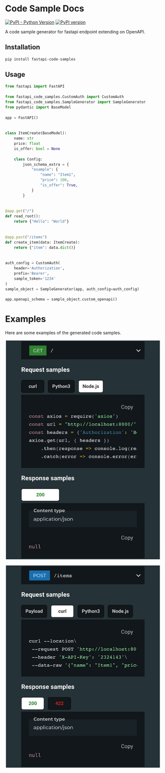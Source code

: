 # Code Sample Docs

[![PyPI - Python Version](https://img.shields.io/pypi/pyversions/fastapi-code-samples)](https://pypi.org/project/fastapi-code-samples/)
[![PyPI version](https://badge.fury.io/py/fastapi-code-samples.svg)](https://pypi.org/project/fastapi-code-samples/)

A code sample generator for fastapi endpoint extending on OpenAPI.

## Installation

```bash
pip install fastapi-code-samples
```

## Usage

```python
from fastapi import FastAPI

from fastapi_code_samples.CustomAuth import CustomAuth
from fastapi_code_samples.SampleGenerator import SampleGenerator
from pydantic import BaseModel

app = FastAPI()


class ItemCreate(BaseModel):
    name: str
    price: float
    is_offer: bool = None

    class Config:
        json_schema_extra = {
            "example": {
                "name": "Item1",
                "price": 100,
                "is_offer": True,
            }
        }


@app.get("/")
def read_root():
    return {"Hello": "World"}


@app.post("/items")
def create_item(data: ItemCreate):
    return {"item": data.dict()}


auth_config = CustomAuth(
    header='Authorization',
    prefix='Bearer',
    sample_token='1234'
)
sample_object = SampleGenerator(app, auth_config=auth_config)

app.openapi_schema = sample_object.custom_openapi()
```

# Examples

Here are some examples of the generated code samples.<br><br>
![Sample GET request](./docs/sample-GET.png) <br><br>
![Sample POST request](./docs/sample-POST.png)